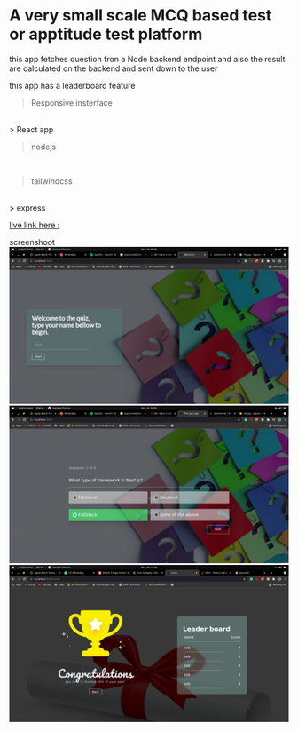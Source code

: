 # A very small scale MCQ based test or apptitude test  platform 

this app fetches question fron a Node backend endpoint and also the result are calculated on the backend and sent down to the user

this app has a leaderboard feature

> Responsive insterface
<br/>
> React app 
<br/>

> nodejs
<br/>

> tailwindcss
<br/>
> express

[live link here :](https://fancbt.netlify.app/)

screenshoot
![home](https://github.com/bobbycrooz/quiz/blob/main/src/asset/ss1.png)
![questions](https://github.com/bobbycrooz/quiz/blob/main/src/asset/ss2.png)
![score](https://github.com/bobbycrooz/quiz/blob/main/src/asset/ss3.png)

